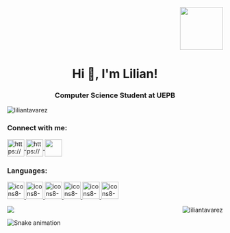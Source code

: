 <div display="flex" align="right">
<a align="right" href="https://picasion.com/"><img src="https://i.picasion.com/pic91/bd896ae73c170b3c570d74b572fc58c3.gif" width="100" height="100" border="0"></a>
<h1 align="center">Hi 👋, I'm Lilian!</h1> 
</div>


<h3 align="center">Computer Science Student at UEPB</h3>

<p align="left"> 
  <img src="https://komarev.com/ghpvc/?username=liliantavarez&label=Profile%20views&color=0e75b6&style=flat" alt="liliantavarez"> 
</p>

<h3 align="left">Connect with me:</h3>
<p align="left">
  <a href="https://codepen.io/liliantavarez"target="_blank">
    <img align="center" src="https://cdn0.iconfinder.com/data/icons/social-circle-3/72/Codepen-512.png" alt="https://codepen.io/liliantavarez" height="40" width="40">
  </a>

  <a target="_blank" href="https://www.linkedin.com/in/LilianTavarez">
    <img align="center" src="https://cdn3.iconfinder.com/data/icons/address-book-providers-in-black-white/512/linkedin-512.png" alt="https://www.linkedin.com/in/LilianTavarez"height="40" width="40">
  </a>

  <a href = "mailto: liliancarvalhotavares@gmail.com" target="_blank">
    <img align="center" src="https://cdn3.iconfinder.com/data/icons/address-book-providers-in-black-white/512/gmail-512.png" height="40" width="40">
  </a>  
</p>

<h3 align="left">Languages:</h3>
<p align="left"> 
  <a href="https://www.cprogramming.com/" target="_blank"> 
    <img src="https://i.ibb.co/zh7Xy0T/icons8-c-programming-50.png" alt="icons8-c-programming-48" width="40" height="40"> 
  </a> 
  
  <a href="https://www.w3schools.com/cpp/" target="_blank"> 
    <img src="https://i.ibb.co/L02DMnN/icons8-c-50-2.png" alt="icons8-c-50" width="40" height="40"> 
  </a> 
  
  <a href="https://www.java.com" target="_blank"> 
    <img src="https://i.ibb.co/P9vP0RM/icons8-logo-java-coffee-cup-50.png" alt="icons8-java-50" width="40" height="40"> 
  </a> 
 
  <a href="https://www.w3schools.com/css/" target="_blank"> 
    <img src="https://i.ibb.co/9v4Z00c/icons8-css3-50-1.png" alt="icons8-css3-50" width="40" height="40"> 
  </a> 
 
  <a href="https://www.w3.org/html/" target="_blank"> 
    <img src="https://i.ibb.co/qCCv8Bq/icons8-html-5-50-1.png" alt="icons8-html-5-50" width="40" height="40"> 
  </a> 

  <a href="https://developer.mozilla.org/en-US/docs/Web/JavaScript" target="_blank"> 
    <img src="https://i.ibb.co/yNNpCRj/icons8-javascript-logo-50.png" alt="icons8-javascript-logo-50" width="40" height="40"> 
  </a> 
</p>

<p>
  <img align="right" src="https://github-readme-stats.vercel.app/api/top-langs?username=liliantavarez&show_icons=true&locale=en&layout=default&langs_count=8&theme=midnight-purple" alt="liliantavarez">

  <img src="https://github-readme-stats.vercel.app/api?username=liliantavarez&theme=midnight-purple&show_icons=tru">
</p>

  ![Snake animation](https://github.com/liliantavarez/liliantavarez/blob/output/github-contribution-grid-snake.svg)

